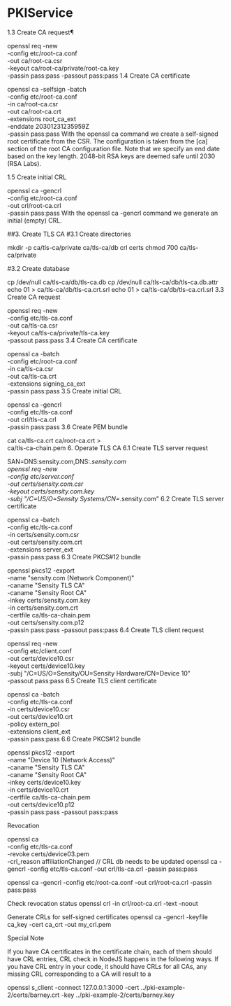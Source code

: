 # PKIService

1.3 Create CA request¶

openssl req -new \
    -config etc/root-ca.conf \
    -out ca/root-ca.csr \
    -keyout ca/root-ca/private/root-ca.key \
    -passin pass:pass -passout pass:pass
1.4 Create CA certificate

openssl ca -selfsign -batch \
    -config etc/root-ca.conf \
    -in ca/root-ca.csr \
    -out ca/root-ca.crt \
    -extensions root_ca_ext \
    -enddate 20301231235959Z \
    -passin pass:pass
With the openssl ca command we create a self-signed root certificate from the CSR. The configuration is taken from the [ca] section of the root CA configuration file. Note that we specify an end date based on the key length. 2048-bit RSA keys are deemed safe until 2030 (RSA Labs).

1.5 Create initial CRL

openssl ca -gencrl \
    -config etc/root-ca.conf \
    -out crl/root-ca.crl \
    -passin pass:pass
With the openssl ca -gencrl command we generate an initial (empty) CRL.

##3. Create TLS CA
#3.1 Create directories

mkdir -p ca/tls-ca/private ca/tls-ca/db crl certs
chmod 700 ca/tls-ca/private

#3.2 Create database

cp /dev/null ca/tls-ca/db/tls-ca.db
cp /dev/null ca/tls-ca/db/tls-ca.db.attr
echo 01 > ca/tls-ca/db/tls-ca.crt.srl
echo 01 > ca/tls-ca/db/tls-ca.crl.srl
3.3 Create CA request

openssl req -new \
    -config etc/tls-ca.conf \
    -out ca/tls-ca.csr \
    -keyout ca/tls-ca/private/tls-ca.key \
    -passout pass:pass
3.4 Create CA certificate

openssl ca -batch \
    -config etc/root-ca.conf \
    -in ca/tls-ca.csr \
    -out ca/tls-ca.crt \
    -extensions signing_ca_ext \
    -passin pass:pass
3.5 Create initial CRL

openssl ca -gencrl \
    -config etc/tls-ca.conf \
    -out crl/tls-ca.crl \
    -passin pass:pass
3.6 Create PEM bundle

cat ca/tls-ca.crt ca/root-ca.crt > \
    ca/tls-ca-chain.pem
6. Operate TLS CA
6.1 Create TLS server request

SAN=DNS:sensity.com,DNS:*.sensity.com \
openssl req -new \
    -config etc/server.conf \
    -out certs/sensity.com.csr \
    -keyout certs/sensity.com.key \
    -subj "/C=US/O=Sensity Systems/CN=*.sensity.com"
6.2 Create TLS server certificate

openssl ca -batch \
    -config etc/tls-ca.conf \
    -in certs/sensity.com.csr \
    -out certs/sensity.com.crt \
    -extensions server_ext \
    -passin pass:pass
6.3 Create PKCS#12 bundle

openssl pkcs12 -export \
    -name "sensity.com (Network Component)" \
    -caname "Sensity TLS CA" \
    -caname "Sensity Root CA" \
    -inkey certs/sensity.com.key \
    -in certs/sensity.com.crt \
    -certfile ca/tls-ca-chain.pem \
    -out certs/sensity.com.p12 \
    -passin pass:pass -passout pass:pass
6.4 Create TLS client request

openssl req -new \
    -config etc/client.conf \
    -out certs/device10.csr \
    -keyout certs/device10.key \
    -subj "/C=US/O=Sensity/OU=Sensity Hardware/CN=Device 10" \
    -passout pass:pass
6.5 Create TLS client certificate

openssl ca -batch \
    -config etc/tls-ca.conf \
    -in certs/device10.csr \
    -out certs/device10.crt \
    -policy extern_pol \
    -extensions client_ext \
    -passin pass:pass
6.6 Create PKCS#12 bundle

openssl pkcs12 -export \
    -name "Device 10 (Network Access)" \
    -caname "Sensity TLS CA" \
    -caname "Sensity Root CA" \
    -inkey certs/device10.key \
    -in certs/device10.crt \
    -certfile ca/tls-ca-chain.pem \
    -out certs/device10.p12 \
    -passin pass:pass -passout pass:pass


Revocation 

openssl ca \
    -config etc/tls-ca.conf \
    -revoke certs/device03.pem \
    -crl_reason affiliationChanged
// CRL db needs to be updated 
openssl ca -gencrl     -config etc/tls-ca.conf     -out crl/tls-ca.crl     -passin pass:pass

openssl ca -gencrl     -config etc/root-ca.conf     -out crl/root-ca.crl     -passin pass:pass

Check revocation status 
openssl crl -in crl/root-ca.crl -text -noout 

Generate CRLs for self-signed certificates 
openssl ca -gencrl -keyfile ca_key -cert ca_crt -out my_crl.pem

Special Note

If you have CA certificates in the certificate chain, each of them should have CRL entries, CRL check in NodeJS happens in the following ways. If you have CRL entry in your code, it should have CRLs for all CAs, any missing CRL corresponding to a CA will result to a 



openssl s_client -connect 127.0.0.1:3000 -cert ../pki-example-2/certs/barney.crt -key ../pki-example-2/certs/barney.key
